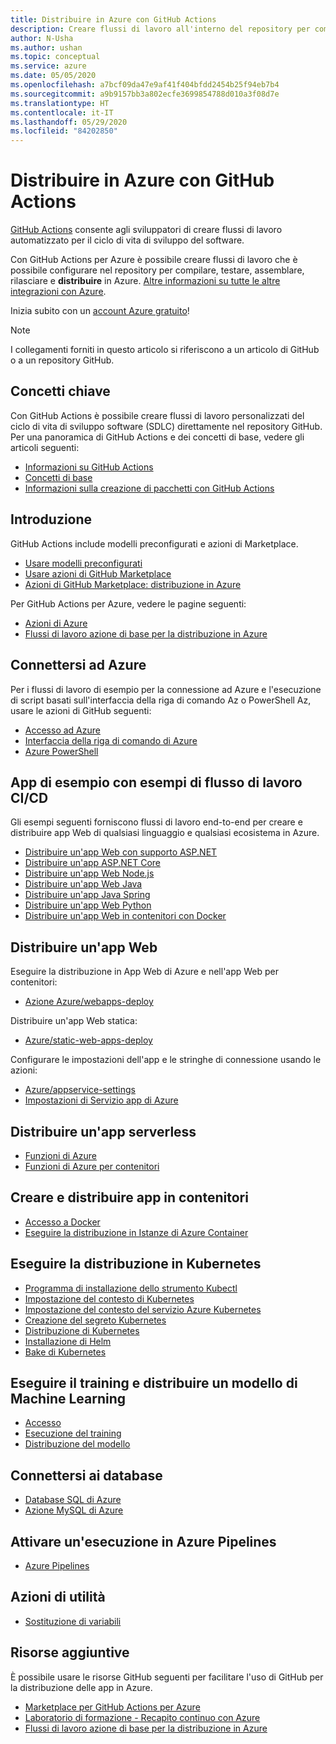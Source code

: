 ```yaml
---
title: Distribuire in Azure con GitHub Actions
description: Creare flussi di lavoro all'interno del repository per compilare, testare, creare un pacchetto, rilasciare e distribuire in Azure.
author: N-Usha
ms.author: ushan
ms.topic: conceptual
ms.service: azure
ms.date: 05/05/2020
ms.openlocfilehash: a7bcf09da47e9af41f404bfdd2454b25f94eb7b4
ms.sourcegitcommit: a9b9157bb3a802ecfe3699854788d010a3f08d7e
ms.translationtype: HT
ms.contentlocale: it-IT
ms.lasthandoff: 05/29/2020
ms.locfileid: "84202850"
---
```

# <a name="deploy-to-azure-using-github-actions"></a>Distribuire in Azure con GitHub Actions

[GitHub Actions](https://help.github.com/articles/about-github-actions) consente agli sviluppatori di creare flussi di lavoro automatizzato per il ciclo di vita di sviluppo del software.  

Con GitHub Actions per Azure è possibile creare flussi di lavoro che è possibile configurare nel repository per compilare, testare, assemblare, rilasciare e **distribuire** in Azure. [Altre informazioni su tutte le altre integrazioni con Azure](https://aka.ms/GitHubonAzure).

Inizia subito con un [account Azure gratuito](https://azure.com/free/open-source)!

> [!NOTE]   
> I collegamenti forniti in questo articolo si riferiscono a un articolo di GitHub o a un repository GitHub. 

## <a name="key-concepts"></a>Concetti chiave

Con GitHub Actions è possibile creare flussi di lavoro personalizzati del ciclo di vita di sviluppo software (SDLC) direttamente nel repository GitHub. Per una panoramica di GitHub Actions e dei concetti di base, vedere gli articoli seguenti: 

- [Informazioni su GitHub Actions](https://help.github.com/actions/getting-started-with-github-actions/about-github-actions)
- [Concetti di base](https://help.github.com/actions/getting-started-with-github-actions/core-concepts-for-github-actions)
- [Informazioni sulla creazione di pacchetti con GitHub Actions](https://help.github.com/en/actions/publishing-packages-with-github-actions/about-packaging-with-github-actions)

## <a name="get-started"></a>Introduzione 

GitHub Actions include modelli preconfigurati e azioni di Marketplace. 

- [Usare modelli preconfigurati](https://help.github.com/actions/getting-started-with-github-actions/starting-with-preconfigured-workflow-templates)  
- [Usare azioni di GitHub Marketplace](https://help.github.com/en/actions/getting-started-with-github-actions/using-actions-from-github-marketplace)  
- [Azioni di GitHub Marketplace: distribuzione in Azure](https://github.com/marketplace?type=actions&query=Azure)  
  
Per GitHub Actions per Azure, vedere le pagine seguenti: 
   
- [Azioni di Azure](https://github.com/marketplace?query=Azure&type=actions)  
- [Flussi di lavoro azione di base per la distribuzione in Azure](https://github.com/Azure/actions-workflow-samples)


## <a name="connect-to-azure"></a>Connettersi ad Azure

Per i flussi di lavoro di esempio per la connessione ad Azure e l'esecuzione di script basati sull'interfaccia della riga di comando Az o PowerShell Az, usare le azioni di GitHub seguenti:  

- [Accesso ad Azure](https://github.com/Azure/login)  
- [Interfaccia della riga di comando di Azure](https://github.com/Azure/CLI)
- [Azure PowerShell](https://github.com/Azure/powershell)


## <a name="sample-apps-with-cicd-workflow-samples"></a>App di esempio con esempi di flusso di lavoro CI/CD 

Gli esempi seguenti forniscono flussi di lavoro end-to-end per creare e distribuire app Web di qualsiasi linguaggio e qualsiasi ecosistema in Azure. 

- [Distribuire un'app Web con supporto ASP.NET](https://github.com/Azure-Samples/dotnet-sample)  
- [Distribuire un'app ASP.NET Core](https://github.com/Azure-Samples/dotnet_core_sample)  
- [Distribuire un'app Web Node.js](https://github.com/Azure-Samples/node_express_app)  
- [Distribuire un'app Web Java](https://github.com/Azure-Samples/java-spring-petclinic)  
- [Distribuire un'app Java Spring](https://github.com/Azure-Samples/Java-application-petstore-ee7)  
- [Distribuire un'app Web Python](https://github.com/Azure-Samples/pythonSample_thecatsaidno)  
- [Distribuire un'app Web in contenitori con Docker](https://github.com/Azure-Samples/Node_express_container)


## <a name="deploy-a-web-app"></a>Distribuire un'app Web

Eseguire la distribuzione in App Web di Azure e nell'app Web per contenitori:

- [Azione Azure/webapps-deploy](https://github.com/Azure/webapps-deploy)

Distribuire un'app Web statica:
- [Azure/static-web-apps-deploy](https://docs.microsoft.com/azure/static-web-apps/getting-started?tabs=angular)


Configurare le impostazioni dell'app e le stringhe di connessione usando le azioni:

- [Azure/appservice-settings](https://github.com/Azure/appservice-settings) 
- [Impostazioni di Servizio app di Azure](https://github.com/Azure/appservice-settings)  

## <a name="deploy-a-serverless-app"></a>Distribuire un'app serverless

- [Funzioni di Azure](https://github.com/Azure/functions-action)  
- [Funzioni di Azure per contenitori](https://github.com/Azure/webapps-container-deploy)  
 
## <a name="build-and-deploy-containerized-apps"></a>Creare e distribuire app in contenitori

- [Accesso a Docker](https://github.com/Azure/docker-login)  
- [Eseguire la distribuzione in Istanze di Azure Container](https://github.com/Azure/aci-deploy)

## <a name="deploy-to-kubernetes"></a>Eseguire la distribuzione in Kubernetes

- [Programma di installazione dello strumento Kubectl](https://github.com/Azure/setup-kubectl)  
- [Impostazione del contesto di Kubernetes](https://github.com/Azure/k8s-set-context)  
- [Impostazione del contesto del servizio Azure Kubernetes](https://github.com/Azure/aks-set-context)  
- [Creazione del segreto Kubernetes](https://github.com/Azure/k8s-create-secret)  
- [Distribuzione di Kubernetes](https://github.com/Azure/k8s-deploy)  
- [Installazione di Helm](https://github.com/Azure/setup-helm)  
- [Bake di Kubernetes](https://github.com/Azure/k8s-bake)  

## <a name="train-and-deploy-a-machine-learning-model"></a>Eseguire il training e distribuire un modello di Machine Learning 

- [Accesso](https://github.com/Azure/aml-workspace) 
- [Esecuzione del training](https://github.com/Azure/aml-run)
- [Distribuzione del modello](https://github.com/Azure/aml-deploy)

## <a name="deploy-to-databases"></a>Connettersi ai database

- [Database SQL di Azure](https://github.com/Azure/sql-action)  
- [Azione MySQL di Azure](https://github.com/Azure/mysql-action)  

## <a name="trigger-a-run-in-azure-pipelines"></a>Attivare un'esecuzione in Azure Pipelines

- [Azure Pipelines](https://github.com/Azure/pipelines)  
 
## <a name="utility-actions"></a>Azioni di utilità

- [Sostituzione di variabili](https://github.com/Microsoft/variable-substitution) 


## <a name="additional-resources"></a>Risorse aggiuntive

È possibile usare le risorse GitHub seguenti per facilitare l'uso di GitHub per la distribuzione delle app in Azure.  

- [Marketplace per GitHub Actions per Azure](https://github.com/marketplace?query=Azure&type=actions)
- [Laboratorio di formazione - Recapito continuo con Azure](https://lab.github.com/githubtraining/github-actions:-continuous-delivery-with-azure)
- [Flussi di lavoro azione di base per la distribuzione in Azure](https://github.com/Azure/actions-workflow-samples)
